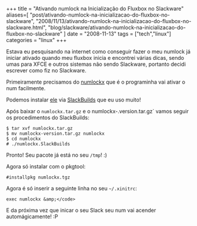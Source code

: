 +++
title = "Ativando numlock na Inicialização do Fluxbox no Slackware"
aliases=[
  "post/ativando-numlock-na-inicializacao-do-fluxbox-no-slackware",
  "2008/11/13/ativando-numlock-na-inicializacao-do-fluxbox-no-slackware.html",
  "blog/slackware/ativando-numlock-na-inicializacao-do-fluxbox-no-slackware"
]
date = "2008-11-13"
tags = ["tech","linux"]
categories = "linux"
+++

Estava eu pesquisando na internet como conseguir fazer o meu
numlock já iniciar ativado quando meu fluxbox inicia e encontrei
várias dicas, sendo umas para XFCE e outros sistemas não sendo
Slackware, portanto decidi escrever como fiz no Slackware.

Primeiramente precisamos do
[numlockx](http://ktown.kde.org/~seli/numlockx/)
que é o programinha vai ativar o num facilmente.

Podemos instalar
[ele](http://slackbuilds.org/repository/12.1/system/numlockx/) via
[SlackBuilds](http://pothix.com/blog/slackware/facilitando-a-instalacao-no-slackware)
que eu uso muito!

Após baixar o `numlockx.tar.gz` e o numlockx-.version.tar.gz`
vamos seguir os procedimentos do SlackBuilds:

```
$ tar xvf numlockx.tar.gz
$ mv numlockx-version.tar.gz numlockx
$ cd numlockx
# ./numlockx.SlackBuilds
```

Pronto! Seu pacote já está no seu `/tmp`! :)

Agora só instalar com o pkgtool:

    #installpkg numlockx.tgz

Agora é só inserir a seguinte linha no seu `~/.xinitrc`:

    exec numlockx &amp;</code>

E da próxima vez que inicar o seu Slack seu num vai acender
automágicamente! :P
